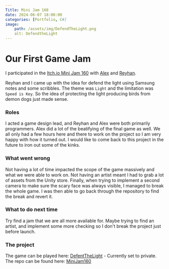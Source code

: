 ```yaml
---
Title: Mini Jam 160
date: 2024-06-07 18:00:00
categories: [Portfolio, C#]
image:
    path: /assets/img/DefendTheLight.png
    alt: DefendtheLight
---
```

# Our First Game Jam
I participated in the [Itch.io Mini Jam 160](https://itch.io/jam/mini-jam-160-light) with [Alex](https://github.com/AlexMollard) and [Reyhan](https://github.com/Dyfust).

Reyhan and I came up with the idea for defend the light using Samsung notes and some scribbles. The theme was `Light` and the limitation was `Speed is Key`. So the idea of protecting the light producing birds from demon dogs just made sense.

### Roles
I acted a game design lead, and Reyhan and Alex were both primarily programmers. Alex did a lot of the beatifying of the final game as well. We all only had a few hours here and there to work on the project so I am very happy with how it turned out. I would like to come back to this project in the future to iron out some of the kinks.

### What went wrong
Not having a lot of time impacted the scope of the game massively and what we were able to work on. Not having an artist meant I had to grab a lot of assets from the Unity store. Finally, when trying to implement a second camera to make sure the scary face was always visible, I managed to break the whole game. I was then able to go back through the repository to find the break and revert it.

### What to do next time
Try find a jam that we are all more available for. Maybe trying to find an artist, and implement some more checking so I don't break the project just before launch.

### The project
The game can be played here: [DefentTheLight](https://connory97.itch.io/lightjam) - Currently set to private.
<br>
The repo can be found here: [MiniJam160](https://github.com/ConnorY97/MiniJam160)